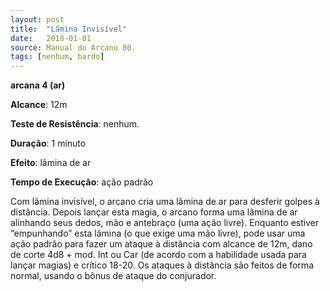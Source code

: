 ```yaml
---
layout: post
title:  "Lâmina Invisível"
date:   2018-01-01
source: Manual do Arcano 80.
tags: [nenhum, bardo]
---
```


**arcana 4 (ar)**

**Alcance**: 12m

**Teste de Resistência**: nenhum.

**Duração**: 1 minuto

**Efeito**: lâmina de ar

**Tempo de Execução**: ação padrão

Com lâmina invisível, o arcano cria uma lâmina de ar para desferir golpes à distância. Depois lançar esta magia, o arcano forma uma lâmina de ar alinhando seus dedos, mão e antebraço (uma ação livre). Enquanto estiver “empunhando” esta lâmina (o que exige uma mão livre), pode usar uma ação padrão para fazer um ataque à distância com alcance de 12m, dano de corte 4d8 + mod. Int ou Car (de acordo com a habilidade usada para lançar magias) e crítico 18-20. Os ataques à distância são feitos de forma normal, usando o bônus de ataque do conjurador.
